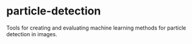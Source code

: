 # particle-detection
Tools for creating and evaluating machine learning methods for particle detection in images.
